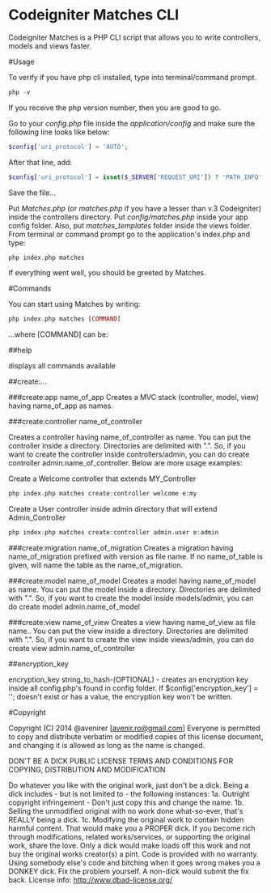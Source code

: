 Codeigniter Matches CLI
======================

Codeigniter Matches is a PHP CLI script that allows you to write controllers, models and views faster.

#Usage

To verify if you have php cli installed, type into terminal/command prompt.
```php
php -v
```
If you receive the php version number, then you are good to go.

Go to your *config.php* file inside the *application/config* and make sure the following line looks like below:
```php
$config['uri_protocol'] = 'AUTO';
```
After that line, add:
```php
$config['uri_protocol'] = isset($_SERVER['REQUEST_URI']) ? 'PATH_INFO' : 'CLI';
```

Save the file...

Put *Matches.php* (or *matches.php* if you have a lesser than v.3 Codeigniter) inside the controllers directory. Put *config/matches.php* inside your app config folder. Also, put *matches_templates* folder inside the views folder.
From terminal or command prompt go to the application's index.php and type:
```php
php index.php matches
```

If everything went well, you should be greeted by Matches.

#Commands

You can start using Matches by writing:
```php
php index.php matches [COMMAND]
```

...where [COMMAND] can be:

##help

displays all commands available

##create:...

###create:app name_of_app
Creates a MVC stack (controller, model, view) having name_of_app as names.

###create:controller name_of_controller

Creates a controller having name_of_controller as name. You can put the controller inside a directory. Directories are delimited with ".". So, if you want to create the controller inside controllers/admin, you can do create controller admin.name_of_controller. Below are more usage examples:

Create a Welcome controller that extends MY_Controller
```php
php index.php matches create:controller welcome e:my
```
Create a User controller inside admin directory that will extend Admin_Controller
```php
php index.php matches create:controller admin.user e:admin
```

###create:migration name_of_migration
Creates a migration having name_of_migration prefixed with version as file name. If no name_of_table is given, will name the table as the name_of_migration.

###create:model name_of_model 
Creates a model having name_of_model as name. You can put the model inside a directory. Directories are delimited with ".". So, if you want to create the model inside models/admin, you can do create model admin.name_of_model

###create:view name_of_view
Creates a view having name_of_view as file name.. You can put the view inside a directory. Directories are delimited with ".". So, if you want to create the view inside views/admin, you can do create view admin.name_of_controller

##encryption_key

encryption_key string_to_hash-(OPTIONAL) - creates an encryption key inside all config.php's found in config folder. If $config['encryption_key'] = ''; doesn't exist or has a value, the encryption key won't be written.


#Copyright

Copyright (C) 2014 @avenirer [avenir.ro@gmail.com]
Everyone is permitted to copy and distribute verbatim or modified copies of this license document, and changing it is allowed as long as the name is changed.

DON'T BE A DICK PUBLIC LICENSE TERMS AND CONDITIONS FOR COPYING, DISTRIBUTION AND MODIFICATION

Do whatever you like with the original work, just don't be a dick.
Being a dick includes - but is not limited to - the following instances:
1a. Outright copyright infringement - Don't just copy this and change the name.
1b. Selling the unmodified original with no work done what-so-ever, that's REALLY being a dick.
1c. Modifying the original work to contain hidden harmful content. That would make you a PROPER dick.
If you become rich through modifications, related works/services, or supporting the original work, share the love. Only a dick would make loads off this work and not buy the original works creator(s) a pint.
Code is provided with no warranty. 
Using somebody else's code and bitching when it goes wrong makes you a DONKEY dick. 
Fix the problem yourself. A non-dick would submit the fix back.
License info: http://www.dbad-license.org/
